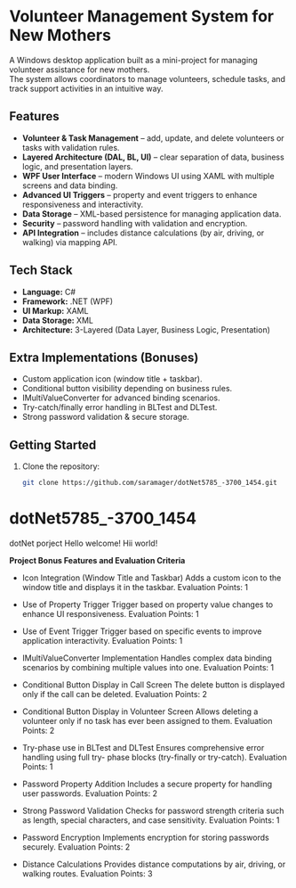 
  # Volunteer Management System for New Mothers

A Windows desktop application built as a mini-project for managing volunteer assistance for new mothers.  
The system allows coordinators to manage volunteers, schedule tasks, and track support activities in an intuitive way.

## Features
- **Volunteer & Task Management** – add, update, and delete volunteers or tasks with validation rules.  
- **Layered Architecture (DAL, BL, UI)** – clear separation of data, business logic, and presentation layers.  
- **WPF User Interface** – modern Windows UI using XAML with multiple screens and data binding.  
- **Advanced UI Triggers** – property and event triggers to enhance responsiveness and interactivity.  
- **Data Storage** – XML-based persistence for managing application data.  
- **Security** – password handling with validation and encryption.  
- **API Integration** – includes distance calculations (by air, driving, or walking) via mapping API.  

## Tech Stack
- **Language:** C#  
- **Framework:** .NET (WPF)  
- **UI Markup:** XAML  
- **Data Storage:** XML  
- **Architecture:** 3-Layered (Data Layer, Business Logic, Presentation)  

## Extra Implementations (Bonuses)
- Custom application icon (window title + taskbar).  
- Conditional button visibility depending on business rules.  
- IMultiValueConverter for advanced binding scenarios.  
- Try-catch/finally error handling in BLTest and DLTest.  
- Strong password validation & secure storage.  

## Getting Started
1. Clone the repository:  
   ```bash
   git clone https://github.com/saramager/dotNet5785_-3700_1454.git

# dotNet5785_-3700_1454
dotNet porject 
Hello welcome!
Hii world! 

**Project Bonus Features and Evaluation Criteria**

* Icon Integration (Window Title and Taskbar)
Adds a custom icon to the window title and displays it in the taskbar.
Evaluation Points: 1

* Use of Property Trigger
Trigger based on property value changes to enhance UI responsiveness.
Evaluation Points: 1

* Use of Event Trigger
Trigger based on specific events to improve application interactivity.
Evaluation Points: 1

* IMultiValueConverter Implementation
Handles complex data binding scenarios by combining multiple values into one.
Evaluation Points: 1

* Conditional Button Display in Call Screen
The delete button is displayed only if the call can be deleted.
Evaluation Points: 2

* Conditional Button Display in Volunteer Screen
Allows deleting a volunteer only if no task has ever been assigned to them.
Evaluation Points: 2

* Try-phase use in BLTest and DLTest
Ensures comprehensive error handling using full try- phase blocks (try-finally or try-catch).
Evaluation Points: 1


* Password Property Addition
Includes a secure property for handling user passwords.
Evaluation Points: 2

* Strong Password Validation
Checks for password strength criteria such as length, special characters, and case sensitivity.
Evaluation Points: 1

* Password Encryption
Implements encryption for storing passwords securely.
Evaluation Points: 2

* Distance Calculations
Provides distance computations by air, driving, or walking routes.
Evaluation Points: 3
